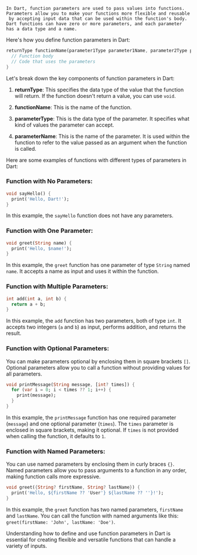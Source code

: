 ```
In Dart, function parameters are used to pass values into functions.
Parameters allow you to make your functions more flexible and reusable
 by accepting input data that can be used within the function's body.
Dart functions can have zero or more parameters, and each parameter has a data type and a name.
```

Here's how you define function parameters in Dart:

```dart
returnType functionName(parameter1Type parameter1Name, parameter2Type parameter2Name, ...) {
  // Function body
  // Code that uses the parameters
}
```

Let's break down the key components of function parameters in Dart:

1. **returnType**: This specifies the data type of the value that the function will return. If the function doesn't return a value, you can use `void`.

2. **functionName**: This is the name of the function.

3. **parameterType**: This is the data type of the parameter. It specifies what kind of values the parameter can accept.

4. **parameterName**: This is the name of the parameter. It is used within the function to refer to the value passed as an argument when the function is called.

Here are some examples of functions with different types of parameters in Dart:

### Function with No Parameters:

```dart
void sayHello() {
  print('Hello, Dart!');
}
```

In this example, the `sayHello` function does not have any parameters.

### Function with One Parameter:

```dart
void greet(String name) {
  print('Hello, $name!');
}
```

In this example, the `greet` function has one parameter of type `String` named `name`. It accepts a name as input and uses it within the function.

### Function with Multiple Parameters:

```dart
int add(int a, int b) {
  return a + b;
}
```

In this example, the `add` function has two parameters, both of type `int`. It accepts two integers (`a` and `b`) as input, performs addition, and returns the result.

### Function with Optional Parameters:

You can make parameters optional by enclosing them in square brackets `[]`. Optional parameters allow you to call a function without providing values for all parameters.

```dart
void printMessage(String message, [int? times]) {
  for (var i = 0; i < times ?? 1; i++) {
    print(message);
  }
}
```

In this example, the `printMessage` function has one required parameter (`message`) and one optional parameter (`times`). The `times` parameter is enclosed in square brackets, making it optional. If `times` is not provided when calling the function, it defaults to `1`.

### Function with Named Parameters:

You can use named parameters by enclosing them in curly braces `{}`. Named parameters allow you to pass arguments to a function in any order, making function calls more expressive.

```dart
void greet({String? firstName, String? lastName}) {
  print('Hello, ${firstName ?? 'User'} ${lastName ?? ''}!');
}
```

In this example, the `greet` function has two named parameters, `firstName` and `lastName`. You can call the function with named arguments like this: `greet(firstName: 'John', lastName: 'Doe')`.

Understanding how to define and use function parameters in Dart is essential for creating flexible and versatile functions that can handle a variety of inputs.
